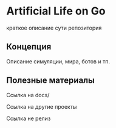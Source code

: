 # Artificial Life on Go

краткое описание сути репозитория

## Концепция

Описание симуляции, мира, ботов и тп.

## Полезные материалы

Ссылка на docs/

Ссылка на другие проекты

Ссылка не релиз
